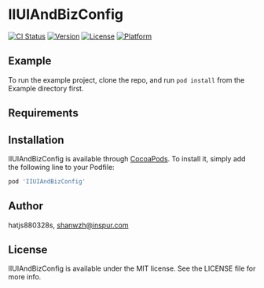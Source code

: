 # IIUIAndBizConfig

[![CI Status](https://img.shields.io/travis/hatjs880328s/IIUIAndBizConfig.svg?style=flat)](https://travis-ci.org/hatjs880328s/IIUIAndBizConfig)
[![Version](https://img.shields.io/cocoapods/v/IIUIAndBizConfig.svg?style=flat)](https://cocoapods.org/pods/IIUIAndBizConfig)
[![License](https://img.shields.io/cocoapods/l/IIUIAndBizConfig.svg?style=flat)](https://cocoapods.org/pods/IIUIAndBizConfig)
[![Platform](https://img.shields.io/cocoapods/p/IIUIAndBizConfig.svg?style=flat)](https://cocoapods.org/pods/IIUIAndBizConfig)

## Example

To run the example project, clone the repo, and run `pod install` from the Example directory first.

## Requirements

## Installation

IIUIAndBizConfig is available through [CocoaPods](https://cocoapods.org). To install
it, simply add the following line to your Podfile:

```ruby
pod 'IIUIAndBizConfig'
```

## Author

hatjs880328s, shanwzh@inspur.com

## License

IIUIAndBizConfig is available under the MIT license. See the LICENSE file for more info.
